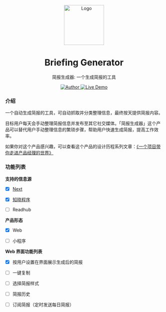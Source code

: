 
<p align="center">
    <img src="https://raw.githubusercontent.com/HuaxinLab/briefing-generator/master/images/icon.png" 
    alt="Logo" width="128" height="128" style="max-width: 100%;">
</p>
<h1 align="center">Briefing Generator</h1>
<p align="center">简报生成器: 一个生成简报的工具</p>
<p align="center">
    <a href="https://acusp.info">
        <img src="https://badgen.net/badge/author/acusp/f2a" alt="Author">
    </a>
    <a href="#">
        <img src="https://img.shields.io/badge/%F0%9F%9A%80-open--in--browser-e10079.svg" alt="Live Demo">
    </a>
</p>

### 介绍

一个自动生成简报的工具，可自动抓取并分类整理信息，最终按天提供简报内容。


目标用户每天会手动整理简报信息并发布至其它社交媒体。「简报生成器」这个产品可以替代用户手动整理信息的繁琐步骤，帮助用户快速生成简报，提高工作效率。


如果你对这个产品感兴趣，可以查看这个产品的设计历程系列文章：[《一个项目带你走进产品经理的世界》](http://www.woshipm.com/pmd/2182811.html)


### 功能列表

**支持的信息源**

- [x] [Next](http://next.36kr.com/posts?sort=hot)

- [x] [知晓程序](https://minapp.com/miniapp/)

- [ ] Readhub


**产品形态**

- [x] Web

- [ ] 小程序


**Web 界面功能列表**

- [x] 按用户设置在界面展示生成后的简报

- [ ] 一键复制

- [ ] 选择简报样式

- [ ] 简报历史

- [ ] 订阅简报（定时发送每日简报）

